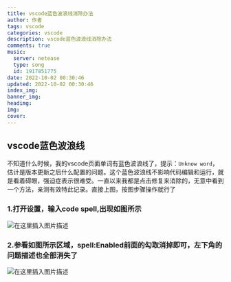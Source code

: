 ```yaml
---
title: vscode蓝色波浪线消除办法
author: 作者
tags: vscode
categories: vscode
description: vscode蓝色波浪线消除办法
comments: true
music:
  server: netease
  type: song
  id: 1917851775
date: 2022-10-02 00:30:46
updated: 2022-10-02 00:30:46
index_img:
banner_img:
headimg:
img:
cover:
---
```


## vscode蓝色波浪线

不知道什么时候，我的vscode页面单词有蓝色波浪线了，提示：`Unknow word`，估计是版本更新之后什么配置的问题。这个蓝色波浪线不影响代码编辑和运行，就是看着碍眼，强迫症表示很难受。一直以来我都是点击修复来消除的，无意中看到一个方法，亲测有效特此记录。直接上图，按图步骤操作就行了

### 1.打开设置，输入**code spell**,出现如图所示

![在这里插入图片描述](https://img-blog.csdnimg.cn/58490fbb2ff747a3b5ae8028fdcb8a94.png#pic_center)

### 2.参看如图所示区域，**spell:Enabled前面的勾取消掉**即可，左下角的问题描述也全部消失了

![在这里插入图片描述](https://img-blog.csdnimg.cn/78164b0b8e8e4cb49a8b7edd1abaa2c0.png#pic_center)
